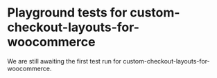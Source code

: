 # Playground tests for custom-checkout-layouts-for-woocommerce
We are still awaiting the first test run for custom-checkout-layouts-for-woocommerce.
